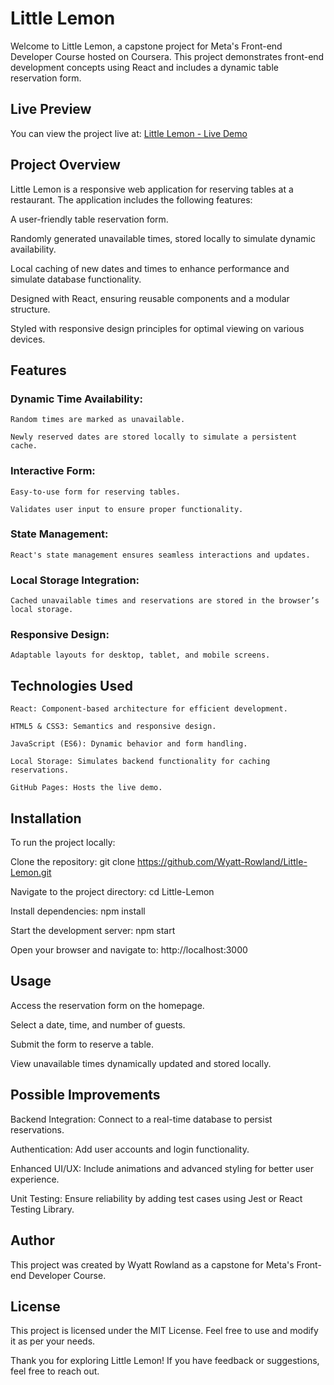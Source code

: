 # Little Lemon

Welcome to Little Lemon, a capstone project for Meta's Front-end Developer Course hosted on Coursera. This project demonstrates front-end development concepts using React and includes a dynamic table reservation form.

## Live Preview

You can view the project live at: [Little Lemon - Live Demo](https://Wyatt-Rowland.github.io/Little-Lemon/)

## Project Overview

Little Lemon is a responsive web application for reserving tables at a restaurant. The application includes the following features:

A user-friendly table reservation form.

Randomly generated unavailable times, stored locally to simulate dynamic availability.

Local caching of new dates and times to enhance performance and simulate database functionality.

Designed with React, ensuring reusable components and a modular structure.

Styled with responsive design principles for optimal viewing on various devices.

## Features

### Dynamic Time Availability:

    Random times are marked as unavailable.

    Newly reserved dates are stored locally to simulate a persistent cache.

### Interactive Form:

    Easy-to-use form for reserving tables.

    Validates user input to ensure proper functionality.

### State Management:

    React's state management ensures seamless interactions and updates.

### Local Storage Integration:

    Cached unavailable times and reservations are stored in the browser’s local storage.

### Responsive Design:

    Adaptable layouts for desktop, tablet, and mobile screens.

## Technologies Used

    React: Component-based architecture for efficient development.

    HTML5 & CSS3: Semantics and responsive design.

    JavaScript (ES6): Dynamic behavior and form handling.

    Local Storage: Simulates backend functionality for caching reservations.

    GitHub Pages: Hosts the live demo.

## Installation

To run the project locally:

Clone the repository:
    git clone https://github.com/Wyatt-Rowland/Little-Lemon.git

Navigate to the project directory:
    cd Little-Lemon

Install dependencies:
    npm install

Start the development server:
    npm start

Open your browser and navigate to: 
    http://localhost:3000


## Usage

Access the reservation form on the homepage.

Select a date, time, and number of guests.

Submit the form to reserve a table.

View unavailable times dynamically updated and stored locally.

## Possible Improvements

Backend Integration: Connect to a real-time database to persist reservations.

Authentication: Add user accounts and login functionality.

Enhanced UI/UX: Include animations and advanced styling for better user experience.

Unit Testing: Ensure reliability by adding test cases using Jest or React Testing Library.

## Author

This project was created by Wyatt Rowland as a capstone for Meta's Front-end Developer Course.

## License

This project is licensed under the MIT License. Feel free to use and modify it as per your needs.

Thank you for exploring Little Lemon! If you have feedback or suggestions, feel free to reach out.

